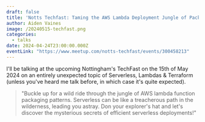 ```yaml
---
draft: false
title: 'Notts Techfast: Taming the AWS Lambda Deployment Jungle of Packaging Patterns'
author: Aiden Vaines
image: /20240515-techfast.png
categories:
  - talks
date: 2024-04-24T23:00:00.000Z
eventLink: "https://www.meetup.com/notts-techfast/events/300458213"
---
```


I'll be talking at the upcoming Nottingham's TechFast on the 15th of May 2024 on an entirely unexpected topic of Serverless, Lambdas & Terraform (unless you've heard me talk before, in which case it's quite expected).

> "Buckle up for a wild ride through the jungle of AWS lambda function packaging patterns. Serverless can be like a treacherous path in the wilderness, leading you astray. Don your explorer's hat and let's discover the mysterious secrets of efficient serverless deployments!"
